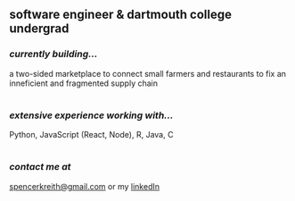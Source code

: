 ## software engineer & dartmouth college undergrad
### *currently building...*
a two-sided marketplace to connect small farmers and restaurants to fix an inneficient and fragmented supply chain
#
### *extensive experience working with...*
Python, JavaScript (React, Node), R, Java, C
#
### *contact me at*
spencerkreith@gmail.com or my [linkedIn](https://www.linkedin.com/in/spencer-reith-555457263/?skipRedirect=true)

